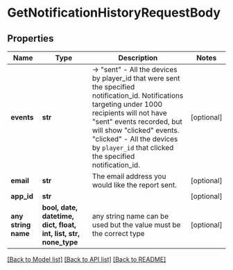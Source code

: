 # GetNotificationHistoryRequestBody


## Properties
Name | Type | Description | Notes
------------ | ------------- | ------------- | -------------
**events** | **str** | -> \"sent\" - All the devices by player_id that were sent the specified notification_id.  Notifications targeting under 1000 recipients will not have \"sent\" events recorded, but will show \"clicked\" events. \"clicked\" - All the devices by `player_id` that clicked the specified notification_id. | [optional] 
**email** | **str** | The email address you would like the report sent. | [optional] 
**app_id** | **str** |  | [optional] 
**any string name** | **bool, date, datetime, dict, float, int, list, str, none_type** | any string name can be used but the value must be the correct type | [optional]

[[Back to Model list]](../README.md#documentation-for-models) [[Back to API list]](../README.md#documentation-for-api-endpoints) [[Back to README]](../README.md)


